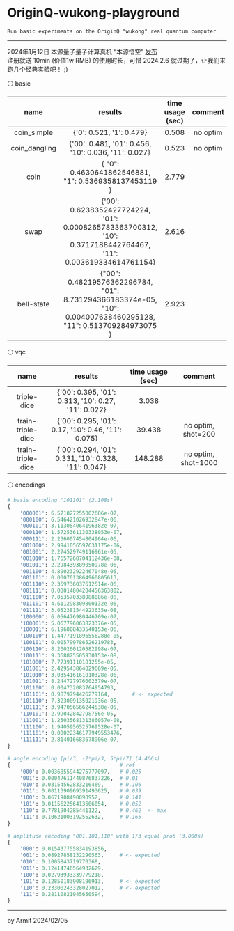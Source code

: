 # OriginQ-wukong-playground

    Run basic experiments on the OriginQ "wukong" real quantum computer

----

2024年1月12日 本源量子量子计算真机 “本源悟空” [发布](https://originqc.com.cn/zh/new_detail.html?newId=396)  
注册就送 10min (价值1w RMB) 的使用时长，可惜 2024.2.6 就过期了，让我们来跑几个经典实验吧！ ;)  

⚪ basic

| name | results | time usage (sec) | comment |
| :-: | :-: | :-: | :-: |
| coin_simple | {'0': 0.521, '1': 0.479} | 0.508 | no optim |
| coin_dangling | {'00': 0.481, '01': 0.456, '10': 0.036, '11': 0.027} | 0.523 | no optim |
| coin | { "0": 0.4630641862546881, "1": 0.5369358137453119 } | 2.779 | |
| swap | {'00': 0.6238352427724224, '01': 0.0008265783363700312, '10': 0.3717188442764467, '11': 0.003619334614761154} | 2.616 | |
| bell-state | {"00": 0.48219576362296784, "01": 8.731294366183374e-05, "10": 0.004007638460295128, "11": 0.513709284973075 } | 2.923 | |

⚪ vqc

| name | results | time usage (sec) | comment |
| :-: | :-: | :-: | :-: |
| triple-dice | {'00': 0.395, '01': 0.313, '10': 0.27, '11': 0.022} | 3.038 | |
| train-triple-dice | {'00': 0.295, '01': 0.17, '10': 0.46, '11': 0.075} | 39.438 | no optim, shot=200 |
| train-triple-dice | {'00': 0.294, '01': 0.331, '10': 0.328, '11': 0.047} | 148.288 | no optim, shot=1000 |

⚪ encodings

```python
# basis encoding "101101" (2.108s)
{
    '000001': 6.571827255002686e-07, 
    '000100': 6.546421026932847e-06, 
    '000101': 3.113054064196382e-07, 
    '000110': 1.5725361130338053e-07, 
    '000111': 2.236007454804964e-06, 
    '001000': 2.9941056597631175e-06,
    '001001': 2.274529749116961e-05, 
    '001010': 1.7657268704112436e-08, 
    '001011': 2.298439389050978e-06, 
    '001100': 4.890232922467048e-05, 
    '001101': 0.0007013864960805613, 
    '001110': 2.359736037612514e-06, 
    '001111': 0.00014804204456363802, 
    '011100': 7.053570338988086e-08, 
    '011101': 4.611298309800132e-06, 
    '011111': 3.052381544923635e-08, 
    '100000': 6.056476980446709e-07, 
    '100001': 5.067796063823376e-05, 
    '100011': 6.196808433540153e-06, 
    '100100': 1.4477191896556288e-05, 
    '100101': 0.005799786526219783, 
    '100110': 8.200260120582998e-07, 
    '100111': 9.368825505930153e-08, 
    '101000': 7.77391110181255e-05, 
    '101001': 2.429543864029669e-05, 
    '101010': 3.035416161010328e-06, 
    '101011': 8.244727976002379e-07, 
    '101100': 0.004732083764954793, 
    '101101': 0.9879794426279164,       # <- expected
    '101110': 7.323009135021936e-05, 
    '101111': 3.947056566244538e-05, 
    '110101': 2.99042842798756e-05, 
    '111001': 1.2503568131386057e-08, 
    '111100': 1.9405956525769528e-07, 
    '111101': 0.00022346177949553476, 
    '111111': 2.814016683678906e-07,
}

# angle encoding [pi/3, -2*pi/3, 5*pi/7] (4.466s)
{                                   # ref
    '000': 0.0036855944275777097,   # 0.025
    '001': 0.00047611440876837226,  # 0.01
    '010': 0.03154562833216469,     # 0.106
    '011': 0.0011390969391493625,   # 0.039
    '100': 0.0671908490090952,      # 0.141
    '101': 0.011562256413606054,    # 0.052
    '110': 0.7781904285441122,      # 0.462  <- max
    '111': 0.10621003192552632,     # 0.165
}

# amplitude encoding "001,101,110" with 1/3 equal prob (3.000s)
{
    '000': 0.015437755834193856, 
    '001': 0.08927858132290563,     # <- expected
    '010': 0.1005843719770368, 
    '011': 0.12414746564932629, 
    '100': 0.02793933339779218, 
    '101': 0.12850183908196913,     # <- expected
    '110': 0.23300243328027012,     # <- expected
    '111': 0.28110821945650594, 
}
```

----
by Armit
2024/02/05
